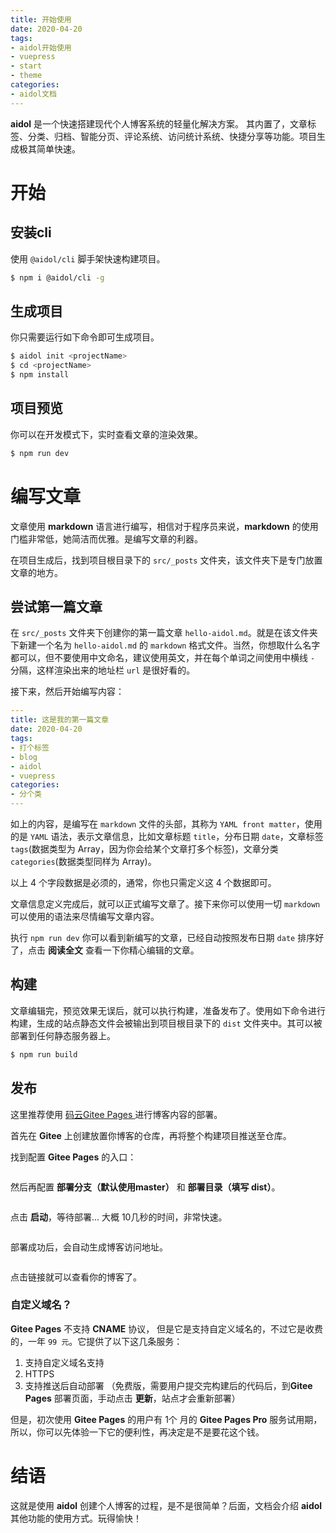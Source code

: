 ```yaml
---
title: 开始使用
date: 2020-04-20
tags:
- aidol开始使用
- vuepress
- start
- theme
categories:
- aidol文档
---
```


**aidol** 是一个快速搭建现代个人博客系统的轻量化解决方案。
其内置了，文章标签、分类、归档、智能分页、评论系统、访问统计系统、快捷分享等功能。项目生成极其简单快速。

<!-- more -->

# 开始

## 安装cli

使用 `@aidol/cli` 脚手架快速构建项目。

``` bash
$ npm i @aidol/cli -g
```

## 生成项目

你只需要运行如下命令即可生成项目。

``` bash
$ aidol init <projectName>
$ cd <projectName>
$ npm install
```

## 项目预览

你可以在开发模式下，实时查看文章的渲染效果。

``` bash
$ npm run dev
```

# 编写文章

文章使用 **markdown** 语言进行编写，相信对于程序员来说，**markdown** 的使用门槛非常低，她简洁而优雅。是编写文章的利器。

在项目生成后，找到项目根目录下的 `src/_posts` 文件夹，该文件夹下是专门放置文章的地方。

## 尝试第一篇文章

在 `src/_posts` 文件夹下创建你的第一篇文章 `hello-aidol.md`。就是在该文件夹下新建一个名为 `hello-aidol.md` 的 `markdown` 格式文件。当然，你想取什么名字都可以，但不要使用中文命名，建议使用英文，并在每个单词之间使用中横线 `-` 分隔，这样渲染出来的地址栏 `url` 是很好看的。

接下来，然后开始编写内容：

``` YAML    
---
title: 这是我的第一篇文章
date: 2020-04-20
tags:
- 打个标签
- blog
- aidol
- vuepress
categories:
- 分个类
---
```

如上的内容，是编写在 `markdown` 文件的头部，其称为 `YAML front matter`，使用的是 `YAML` 语法，表示文章信息，比如文章标题 `title`，分布日期 `date`，文章标签 `tags`(数据类型为 Array，因为你会给某个文章打多个标签)，文章分类 `categories`(数据类型同样为 Array)。

以上 4 个字段数据是必须的，通常，你也只需定义这 4 个数据即可。


文章信息定义完成后，就可以正式编写文章了。接下来你可以使用一切 `markdown` 可以使用的语法来尽情编写文章内容。

执行 `npm run dev` 你可以看到新编写的文章，已经自动按照发布日期 `date` 排序好了，点击 **阅读全文** 查看一下你精心编辑的文章。


## 构建

文章编辑完，预览效果无误后，就可以执行构建，准备发布了。使用如下命令进行构建，生成的站点静态文件会被输出到项目根目录下的 `dist` 文件夹中。其可以被部署到任何静态服务器上。

``` bash
$ npm run build
```

## 发布

这里推荐使用 <a href="https://www.gitee.com"> 码云Gitee Pages </a> 进行博客内容的部署。

首先在 **Gitee** 上创建放置你博客的仓库，再将整个构建项目推送至仓库。

找到配置 **Gitee Pages** 的入口：

<img :src="$withBase('/post_imgs/start-use/gitee-pages-enter.png')" />

然后再配置 **部署分支（默认使用master）** 和 **部署目录（填写 dist）**。

<img :src="$withBase('/post_imgs/start-use/gitee-pages-start.png')" />

点击 **启动**，等待部署... 大概 10几秒的时间，非常快速。

<img :src="$withBase('/post_imgs/start-use/gitee-pages-deploy.png')" />

部署成功后，会自动生成博客访问地址。

<img :src="$withBase('/post_imgs/start-use/gitee-pages-visit.png')" />

点击链接就可以查看你的博客了。

### 自定义域名？

**Gitee Pages** 不支持 **CNAME** 协议， 但是它是支持自定义域名的，不过它是收费的，一年 `99 元`。它提供了以下这几条服务：

1. 支持自定义域名支持 
2. HTTPS
3. 支持推送后自动部署 （免费版，需要用户提交完构建后的代码后，到**Gitee Pages** 部署页面，手动点击 **更新**，站点才会重新部署）

但是，初次使用 **Gitee Pages** 的用户有 1个 月的 **Gitee Pages Pro** 服务试用期，所以，你可以先体验一下它的便利性，再决定是不是要花这个钱。

# 结语

这就是使用 **aidol** 创建个人博客的过程，是不是很简单？后面，文档会介绍 **aidol** 其他功能的使用方式。玩得愉快！